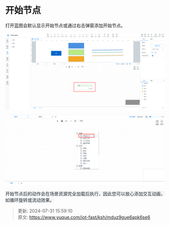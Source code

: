 # 开始节点

打开蓝图会默认显示开始节点或通过右击弹窗添加开始节点。

![1722411253093-05c09435-416c-4c31-914b-744a111e7e40.png](./img/firQbXaIgHTqDUJS/1722411253093-05c09435-416c-4c31-914b-744a111e7e40-042640.png)



![1722412734497-d7c35697-ace3-47d6-99a2-050c77b3ac70.png](./img/firQbXaIgHTqDUJS/1722412734497-d7c35697-ace3-47d6-99a2-050c77b3ac70-478673.png)

<font style="color:rgb(36, 41, 47);background-color:rgb(244, 246, 248);">开始节点后的动作会在场景资源完全加载后执行，因此您可以放心添加交互动画，如循环旋转或流动效果。</font>

<font style="color:rgb(36, 41, 47);background-color:rgb(244, 246, 248);"></font>



> 更新: 2024-07-31 15:59:10  
> 原文: <https://www.yuque.com/iot-fast/ksh/mduz9gue6apk6se6>